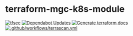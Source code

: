 # terraform-mgc-k8s-module

[![tfsec](https://github.com/nataliagranato/terraform-mgc-k8s-module/actions/workflows/tfscan.yml/badge.svg)](https://github.com/nataliagranato/terraform-mgc-k8s-module/actions/workflows/tfscan.yml) [![Dependabot Updates](https://github.com/nataliagranato/terraform-mgc-k8s-module/actions/workflows/dependabot/dependabot-updates/badge.svg)](https://github.com/nataliagranato/terraform-mgc-k8s-module/actions/workflows/dependabot/dependabot-updates) [![Generate terraform docs](https://github.com/nataliagranato/terraform-mgc-k8s-module/actions/workflows/documentation.yml/badge.svg)](https://github.com/nataliagranato/terraform-mgc-k8s-module/actions/workflows/documentation.yml) [![.github/workflows/terrascan.yml](https://github.com/nataliagranato/terraform-mgc-k8s-module/actions/workflows/terrascan.yml/badge.svg)](https://github.com/nataliagranato/terraform-mgc-k8s-module/actions/workflows/terrascan.yml)
